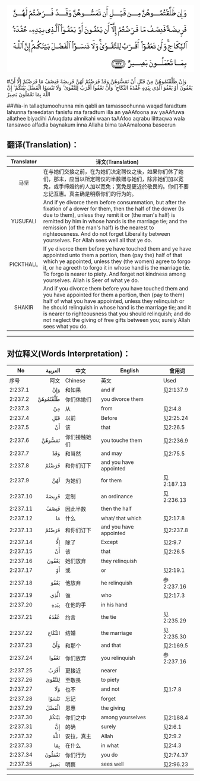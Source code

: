 ![002:237](images/002_237.gif)

#وَإِنْ طَلَّقْتُمُوهُنَّ مِنْ قَبْلِ أَنْ تَمَسُّوهُنَّ وَقَدْ فَرَضْتُمْ لَهُنَّ فَرِيضَةً فَنِصْفُ مَا فَرَضْتُمْ إِلَّا أَنْ يَعْفُونَ أَوْ يَعْفُوَ الَّذِي بِيَدِهِ عُقْدَةُ النِّكَاحِ ۚ وَأَنْ تَعْفُوا أَقْرَبُ لِلتَّقْوَىٰ ۚ وَلَا تَنْسَوُا الْفَضْلَ بَيْنَكُمْ ۚ إِنَّ اللَّهَ بِمَا تَعْمَلُونَ بَصِيرٌ 

##Wa-in tallaqtumoohunna min qabli an tamassoohunna waqad faradtum lahunna fareedatan fanisfu ma faradtum illa an yaAAfoona aw yaAAfuwa allathee biyadihi AAuqdatu alnnikahi waan taAAfoo aqrabu lilttaqwa wala tansawoo alfadla baynakum inna Allaha bima taAAmaloona baseerun 

## 翻译(Translation)：

| Translator | 译文(Translation)                                            |
| :--------: | ------------------------------------------------------------ |
|    马坚    | 在与她们交接之前，在为她们决定聘仪之後，如果你们休了她们，那末，应当以所定聘仪的半数赠与她们，除非她们加以宽免，或手缔婚约的人加以宽免；宽免是更近於敬畏的。你们不要忘记互惠。真主确是明察你们的行为的。 |
|  YUSUFALI  | And if ye divorce them before consummation, but after the fixation of a dower for them, then the half of the dower (Is due to them), unless they remit it or (the man's half) is remitted by him in whose hands is the marriage tie; and the remission (of the man's half) is the nearest to righteousness. And do not forget Liberality between yourselves. For Allah sees well all that ye do. |
| PICKTHALL  | If ye divorce them before ye have touched them and ye have appointed unto them a portion, then (pay the) half of that which ye appointed, unless they (the women) agree to forgo it, or he agreeth to forgo it in whose hand is the marriage tie. To forgo is nearer to piety. And forget not kindness among yourselves. Allah is Seer of what ye do. |
|   SHAKIR   | And if you divorce them before you have touched them and you have appointed for them a portion, then (pay to them) ha!f of what you have appointed, unless they relinquish or he should relinquish in whose hand is the marriage tie; and it is nearer to righteousness that you should relinquish; and do not neglect the giving of free gifts between you; surely Allah sees what you do. |

---

## 对位释义(Words Interpretation)：

| No   | العربية | 中文    | English | 曾用词 |
| ---- | ------: | ------- | ------- | ------ |
| 序号 |    阿文 | Chinese | 英文    | Used   |
| 2:237.1  | وَإِنْ      | 和如果       | and if                 | 见2:137.9  |
| 2:237.2  | طَلَّقْتُمُوهُنَّ | 你们休她们   | you divorce them       |            |
| 2:237.3  | مِنْ       | 从           | from                   | 见2:4.8    |
| 2:237.4  | قَبْلِ      | 以前         | Before                 | 见2:25.24  |
| 2:237.5  | أَنْ       | 该           | that                   | 见2:26.5   |
| 2:237.6  | تَمَسُّوهُنَّ   | 你们接触她们 | you touche them        | 见2:236.9  |
| 2:237.7  | وَقَدْ      | 和当然       | and may                | 见2:75.5   |
| 2:237.8  | فَرَضْتُمْ    | 和你们订下   | and you have appointed |            |
| 2:237.9  | لَهُنَّ      | 为她们       | for them               | 见2:187.13 |
| 2:237.10 | فَرِيضَةً    | 定制         | an ordinance           | 见2:236.13 |
| 2:237.11 | فَنِصْفُ     | 因此半数     | then the half          |            |
| 2:237.12 | مَا       | 什么         | what/ that which       | 见2:17.8   |
| 2:237.13 | فَرَضْتُمْ    | 和你们订下   | and you have appointed | 见2:237.8  |
| 2:237.14 | إِلَّا      | 除了         | Except                 | 见2:9.7    |
| 2:237.15 | أَنْ       | 该           | that                   | 见2:26.5   |
| 2:237.16 | يَعْفُونَ    | 她们放弃     | they relinquish        |            |
| 2:237.17 | أَوْ       | 或           | or                     | 见2:19.1   |
| 2:237.18 | يَعْفُوَ     | 他放弃       | he relinquish          | 参2:237.16 |
| 2:237.19 | الَّذِي     | 谁           | who                    | 见2:17.3   |
| 2:237.20 | بِيَدِهِ     | 在他的手     | in his hand            |            |
| 2:237.21 | عُقْدَةُ     | 约言         | the tie                | 见2:235.29 |
| 2:237.22 | النِّكَاحِ   | 结婚         | the marriage           | 见2:235.30 |
| 2:237.23 | وَأَنْ      | 和那个       | and that               | 见2:169.5  |
| 2:237.24 | تَعْفُوا    | 你们放弃     | you relinquish         | 参2:237.16 |
| 2:237.25 | أَقْرَبُ     | 更接近       | nearer                 |            |
| 2:237.26 | لِلتَّقْوَىٰ   | 至敬畏       | to piety               |            |
| 2:237.27 | وَلَا      | 也不         | and not                | 见1:7.8    |
| 2:237.28 | تَنْسَوُا    | 忘记         | forget                 |            |
| 2:237.29 | الْفَضْلَ    | 恩惠         | the giving             |            |
| 2:237.30 | بَيْنَكُمْ    | 你们之中     | among yourselves       | 见2:188.4  |
| 2:237.31 | إِنَّ       | 的确         | surely                 | 见2:6.1    |
| 2:237.32 | اللَّهَ     | 安拉，真主   | Allah                  | 见2:9.2 |
| 2:237.33 | بِمَا      | 在什么       | in what                | 见2:4.3    |
| 2:237.34 | تَعْمَلُونَ   | 你们行为     | you do                 | 见2:74.37  |
| 2:237.35 | بَصِيرٌ     | 明察         | sees well              | 见2:96.23  |

---
